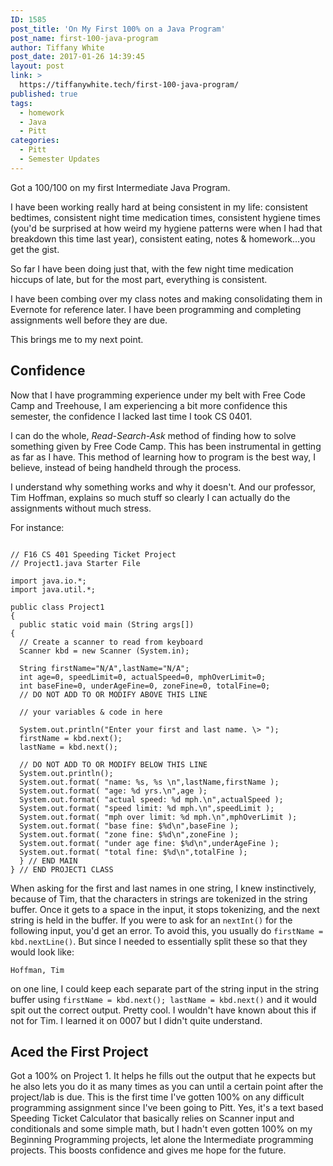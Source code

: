 ```yaml
---
ID: 1585
post_title: 'On My First 100% on a Java Program'
post_name: first-100-java-program
author: Tiffany White
post_date: 2017-01-26 14:39:45
layout: post
link: >
  https://tiffanywhite.tech/first-100-java-program/
published: true
tags:
  - homework
  - Java
  - Pitt
categories:
  - Pitt
  - Semester Updates
---
```

Got a 100/100 on my first Intermediate Java Program.

I have been working really hard at being consistent in my life: consistent bedtimes, consistent night time medication times, consistent hygiene times (you'd be surprised at how weird my hygiene patterns were when I had that breakdown this time last year), consistent eating, notes &amp; homework...you get the gist.

So far I have been doing just that, with the few night time medication hiccups of late, but for the most part, everything is consistent.

I have been combing over my class notes and making consolidating them in Evernote for reference later. I have been programming and completing assignments well before they are due.

This brings me to my next point.

## Confidence

Now that I have programming experience under my belt with Free Code Camp and Treehouse, I am experiencing a bit more confidence this semester, the confidence I lacked last time I took CS 0401.

I can do the whole, *Read-Search-Ask* method of finding how to solve something given by Free Code Camp. This has been instrumental in getting as far as I have. This method of learning how to program is the best way, I believe, instead of being handheld through the process.

I understand why something works and why it doesn't. And our professor, Tim Hoffman, explains so much stuff so clearly I can actually do the assignments without much stress.

For instance:

<pre><code>
// F16 CS 401 Speeding Ticket Project
// Project1.java Starter File

import java.io.*;
import java.util.*;

public class Project1
{
  public static void main (String args[])
{
  // Create a scanner to read from keyboard
  Scanner kbd = new Scanner (System.in);

  String firstName="N/A",lastName="N/A";
  int age=0, speedLimit=0, actualSpeed=0, mphOverLimit=0;
  int baseFine=0, underAgeFine=0, zoneFine=0, totalFine=0;
  // DO NOT ADD TO OR MODIFY ABOVE THIS LINE

  // your variables &amp; code in here

  System.out.println("Enter your first and last name. \&gt; ");
  firstName = kbd.next();
  lastName = kbd.next();

  // DO NOT ADD TO OR MODIFY BELOW THIS LINE
  System.out.println();
  System.out.format( "name: %s, %s \n",lastName,firstName );
  System.out.format( "age: %d yrs.\n",age );
  System.out.format( "actual speed: %d mph.\n",actualSpeed );
  System.out.format( "speed limit: %d mph.\n",speedLimit );
  System.out.format( "mph over limit: %d mph.\n",mphOverLimit );
  System.out.format( "base fine: $%d\n",baseFine );
  System.out.format( "zone fine: $%d\n",zoneFine );
  System.out.format( "under age fine: $%d\n",underAgeFine );
  System.out.format( "total fine: $%d\n",totalFine );
  } // END MAIN
} // END PROJECT1 CLASS
</code></pre>

When asking for the first and last names in one string, I knew instinctively, because of Tim, that the characters in strings are tokenized in the string buffer. Once it gets to a space in the input, it stops tokenizing, and the next string is held in the buffer. If you were to ask for an `nextInt()` for the following input, you'd get an error. To avoid this, you usually do `firstName = kbd.nextLine()`. But since I needed to essentially split these so that they would look like:

`Hoffman, Tim`

on one line, I could keep each separate part of the string input in the string buffer using `firstName = kbd.next(); lastName = kbd.next()` and it would spit out the correct output. Pretty cool. I wouldn't have known about this if not for Tim. I learned it on 0007 but I didn't quite understand.

## Aced the First Project

Got a 100% on Project 1. It helps he fills out the output that he expects but he also lets you do it as many times as you can until a certain point after the project/lab is due. This is the first time I've gotten 100% on any difficult programming assignment since I've been going to Pitt. Yes, it's a text based Speeding Ticket Calculator that basically relies on Scanner input and conditionals and some simple math, but I hadn't even gotten 100% on my Beginning Programming projects, let alone the Intermediate programming projects. This boosts confidence and gives me hope for the future.